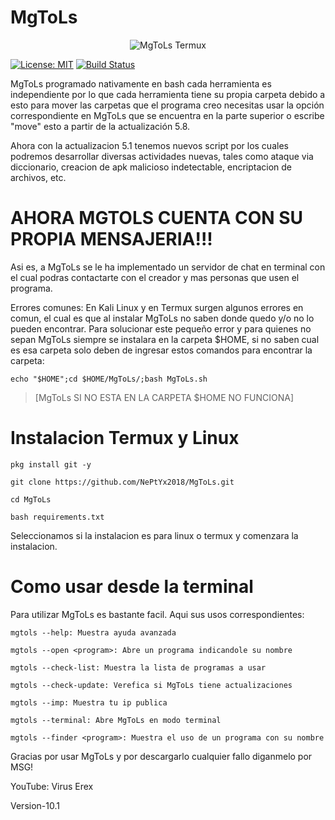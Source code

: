# MgToLs

<center>
<img src="https://xbzsfz6z5afc8ux1oyxqmq-on.drv.tw/banner.png" alt="MgToLs Termux"/>
</center>

[![License: MIT](https://img.shields.io/badge/License-MIT-green.svg)](https://opensource.org/licenses/MIT) [![Build Status](https://circleci.com/gh/unlock-protocol/unlock.svg?style=svg)](https://circleci.com/gh/unlock-protocol/unlock)

MgToLs programado nativamente en bash cada herramienta es independiente
por lo que cada herramienta tiene su propia carpeta debido a esto para mover
las carpetas que el programa creo necesitas usar la opción 
correspondiente en MgToLs que se encuentra en la parte superior o escribe "move" 
esto a partir de la actualización 5.8.

Ahora con la actualizacion 5.1 tenemos nuevos script por los cuales podremos
desarrollar diversas actividades nuevas, tales como ataque via diccionario, creacion de
apk malicioso indetectable, encriptacion de archivos, etc.

# AHORA MGTOLS CUENTA CON SU PROPIA MENSAJERIA!!!

Asi es, a MgToLs se le ha implementado un servidor de chat en terminal con el
cual podras contactarte con el creador y mas personas que usen el programa.

Errores comunes: En Kali Linux y en Termux surgen algunos errores en comun, el cual es
que al instalar MgToLs no saben donde quedo y/o no lo pueden encontrar. Para solucionar este
pequeño error y para quienes no sepan MgToLs siempre se instalara en la carpeta $HOME, si no
saben cual es esa carpeta solo deben de ingresar estos comandos para encontrar la carpeta:
```
echo "$HOME";cd $HOME/MgToLs/;bash MgToLs.sh
```


> [MgToLs SI NO ESTA EN LA CARPETA $HOME NO FUNCIONA]


# Instalacion Termux y Linux
```
pkg install git -y

git clone https://github.com/NePtYx2018/MgToLs.git

cd MgToLs

bash requirements.txt
```
Seleccionamos si la instalacion es para linux o termux y comenzara la instalacion.

# Como usar desde la terminal

Para utilizar MgToLs es bastante facil. Aqui sus usos correspondientes:

```
mgtols --help: Muestra ayuda avanzada

mgtols --open <program>: Abre un programa indicandole su nombre

mgtols --check-list: Muestra la lista de programas a usar

mgtols --check-update: Verefica si MgToLs tiene actualizaciones

mgtols --imp: Muestra tu ip publica

mgtols --terminal: Abre MgToLs en modo terminal

mgtols --finder <program>: Muestra el uso de un programa con su nombre
```
Gracias por usar MgToLs y por descargarlo cualquier fallo diganmelo por MSG!

YouTube: Virus Erex

Version-10.1
